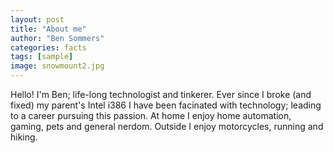 ```yaml
---
layout: post
title: "About me"
author: "Ben Sommers"
categories: facts
tags: [sample]
image: snowmount2.jpg
---
```


Hello! I'm Ben; life-long technologist and tinkerer. Ever since I broke (and fixed) my parent's Intel i386 I have been facinated with technology; leading to a career pursuing this passion. At home I enjoy home automation, gaming, pets and general nerdom. Outside I enjoy motorcycles, running and hiking.
